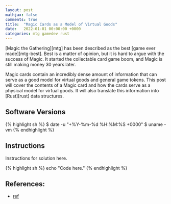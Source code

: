 ```yaml
---
layout: post
mathjax: false
comments: true
title:  "Magic Cards as a Model of Virtual Goods"
date:   2022-01-01 00:00:00 +0000
categories: mtg gamedev rust
---
```

[Magic the Gathering][mtg] has been described as the best
[game ever made][mtg-best].
Best is a matter of opinion, but it is hard to argue with the success of Magic.
It started the collectable card game boom, and Magic  is still making money
30 years later.

Magic cards contain an incredibly dense amount of information that can serve
as a good model for virtual goods and general game tokens.
This post will cover the contents of a Magic card and how the cards serve
as a physical model for virtual goods.
It will also translate this information into [Rust][rust] data structures.

## Software Versions

{% highlight sh %}
$ date -u "+%Y-%m-%d %H:%M:%S +0000"
$ uname -vm
{% endhighlight %}

## Instructions

Instructions for solution here.

{% highlight sh %}
echo "Code here."
{% endhighlight %}

## References:

- [ref][ref]

[ref]: https://sgeos.github.io

